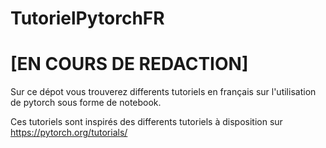 # TutorielPytorchFR

# [EN COURS DE REDACTION]

Sur ce dépot vous trouverez differents tutoriels en français sur l'utilisation de pytorch sous forme de notebook.

Ces tutoriels sont inspirés des differents tutoriels à disposition sur https://pytorch.org/tutorials/



